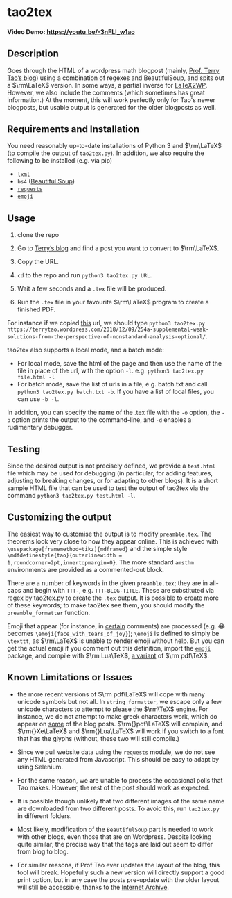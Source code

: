 # tao2tex

#### Video Demo: <https://youtu.be/-3nFLI_w1ao>

## Description

Goes through the HTML of a wordpress math blogpost (mainly, [Prof. Terry Tao’s blog](terrytao.wordpress.com)) using a combination of regexes and BeautifulSoup, and spits out a $\rm\LaTeX$ version. In some ways, a partial inverse for [LaTeX2WP](https://lucatrevisan.wordpress.com/latex-to-wordpress/using-latex2wp/). However, we also include the comments (which sometimes has great information.) At the moment, this will work perfectly only for Tao's newer blogposts, but usable output is generated for the older blogposts as well.

## Requirements and Installation

You need reasonably up-to-date installations of Python 3 and $\rm\LaTeX$ (to compile the output of `tao2tex.py`). In addition, we also require the following to be installed (e.g. via pip)

- [`lxml`](https://lxml.de/)
- `bs4` ([Beautiful Soup](https://www.crummy.com/software/BeautifulSoup/bs4/doc/))
- [`requests`](https://requests.readthedocs.io/en/latest/)
- [`emoji`](https://pypi.org/project/emoji/)

## Usage

 1. clone the repo
 2. Go to [Terry’s blog](terrytao.wordpress.com) and find a post you want to convert to $\rm\LaTeX$.

 3. Copy the URL.
 4. `cd` to the repo and run `python3 tao2tex.py URL`.
 5. Wait a few seconds and a `.tex` file will be produced.
 6. Run the `.tex` file in your favourite $\rm\LaTeX$ program to create a finished PDF.

For instance if we copied [this](https://terrytao.wordpress.com/2018/12/09/254a-supplemental-weak-solutions-from-the-perspective-of-nonstandard-analysis-optional/) url, we should type `python3 tao2tex.py https://terrytao.wordpress.com/2018/12/09/254a-supplemental-weak-solutions-from-the-perspective-of-nonstandard-analysis-optional/`.

tao2tex also supports a local mode, and a batch mode:

- For local mode, save the html of the page and then use the name of the file in place of the url, with the option `-l`. e.g. `python3 tao2tex.py file.html -l`
- For batch mode, save the list of urls in a file, e.g. batch.txt and call `python3 tao2tex.py batch.txt -b`. If you have a list of local files, you can use `-b -l`.

In addition, you can specify the name of the .tex file with the `-o` option, the `-p` option prints the output to the command-line, and `-d` enables a rudimentary debugger.

## Testing

Since the desired output is not precisely defined, we provide a `test.html` file which may be used for debugging (in particular, for adding features, adjusting to breaking changes, or for adapting to other blogs). It is a short sample HTML file that can be used to test the output of tao2tex via the command `python3 tao2tex.py test.html -l`.

## Customizing the output

The easiest way to customise the output is to modify `preamble.tex`. The theorems look very close to how they appear online. This is achieved with `\usepackage[framemethod=tikz]{mdframed}` and the simple style `\mdfdefinestyle{tao}{outerlinewidth = 1,roundcorner=2pt,innertopmargin=0}`. The more standard `amsthm` environments are provided as a commented-out block.

There are a number of keywords in the given `preamble.tex`; they are in all-caps and begin with `TTT-`, e.g. `TTT-BLOG-TITLE`. These are substituted via regex by tao2tex.py to create the `.tex` output. It is possible to create more of these keywords; to make tao2tex see them, you should modify the `preamble_formatter` function.

Emoji that appear (for instance, in [certain](https://terrytao.wordpress.com/2022/10/07/a-bayesian-probability-worksheet/#comment-659640) comments) are processed (e.g. 😂 becomes `\emoji{face_with_tears_of_joy}`); `\emoji` is defined to simply be `\texttt`, as $\rm\LaTeX$ is unable to render emoji without help. But you can get the actual emoji if you comment out this definition, import the [`emoji`](https://www.ctan.org/pkg/emoji) package, and compile with $\rm Lua\TeX$, [a variant](https://www.luatex.org/) of $\rm pdf\TeX$.

## Known Limitations or Issues

- the more recent versions of $\rm pdf\LaTeX$ will cope with many unicode symbols but not all. In `string_formatter`, we escape only a few unicode characters to attempt to please the $\rm\TeX$ engine. For instance, we do not attempt to make greek characters work, which do appear on [some](https://terrytao.wordpress.com/2022/10/03/what-are-the-odds/#comment-658396) of the blog posts. $\rm{}pdf\LaTeX$ will complain, and $\rm{}Xe\LaTeX$ and $\rm{}Lua\LaTeX$ will work if you switch to a font that has the glyphs (without, these two will still compile.)

- Since we pull website data using the `requests` module, we do not see any HTML generated from Javascript.  This should be easy to adapt by using Selenium.

- For the same reason, we are unable to process the occasional polls that Tao makes. However, the rest of the post should work as expected.

- It is possible though unlikely that two different images of the same name are downloaded from two different posts. To avoid this, run `tao2tex.py` in different folders.

- Most likely, modification of the `BeautifulSoup` part is needed to work with other blogs, even those that are on Wordpress. Despite looking quite similar, the precise way that the tags are laid out seem to differ from blog to blog.

- For similar reasons, if Prof Tao ever updates the layout of the blog, this tool will break. Hopefully such a new version will directly support a good print option, but in any case the posts pre-update with the older layout will still be accessible, thanks to the [Internet Archive](https://web.archive.org/web/20220000000000*/terrytao.wordpress.com).
